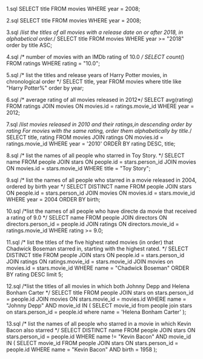 1.sql
SELECT title
FROM movies
WHERE year = 2008;

2.sql
SELECT title
FROM movies
WHERE year = 2008;

3.sql
/*list the titles of all movies with a release date on or after 2018, in alphabetical order.*/
SELECT title
FROM movies
WHERE year >= "2018"
    order by title ASC;
    
4.sql
/* number of movies with an IMDb rating of 10.0 */
SELECT count(*)
FROM ratings
WHERE rating = "10.0";

5.sql
/* list the titles and release years of  Harry Potter movies, in chronological order */
SELECT title, year
FROM movies
where title
like "Harry Potter%"
order by year;

6.sql
/* average rating of all movies released in 2012*/
SELECT avg(rating)
FROM ratings JOIN movies ON movies.id = ratings.movie_id
WHERE year = 2012;

7.sql
/*list movies released in 2010 and their ratings,in descending order by rating For movies with the same rating,
order them alphabetically by title.*/
SELECT title, rating
FROM movies JOIN ratings ON movies.id = ratings.movie_id
WHERE year = '2010'
ORDER BY rating
DESC, title;

8.sql
/* list the names of all people who starred in Toy Story. */
SELECT name
FROM people JOIN stars ON people.id = stars.person_id
JOIN movies ON movies.id = stars.movie_id
WHERE title = "Toy Story";

9.sql
/* list the names of all people who starred in a movie released in 2004, ordered by birth year */
SELECT DISTINCT name
FROM people JOIN stars ON people.id = stars.person_id
JOIN movies ON movies.id = stars.movie_id
WHERE year = 2004
ORDER BY birth;

10.sql
/*list the names of all people who have directe da movie that received a rating of 9.0  */
SELECT name
FROM people
JOIN directors ON directors.person_id = people.id
JOIN ratings ON directors.movie_id = ratings.movie_id
WHERE rating >= 9.0;

11.sql
/* list the titles of the five highest rated movies (in order) that Chadwick Boseman starred in, starting with the highest rated.  */
SELECT DISTINCT title
FROM people JOIN stars ON people.id = stars.person_id
JOIN ratings ON ratings.movie_id = stars.movie_id
JOIN movies on movies.id = stars.movie_id
WHERE name = "Chadwick Boseman"
ORDER BY rating DESC
limit 5;

12.sql
/*list the titles of all movies in which both Johnny Depp and Helena Bonham Carter   */
SELECT title
FROM people JOIN stars on stars.person_id = people.id
JOIN movies ON stars.movie_id = movies.id
WHERE name = "Johnny Depp"
AND movie_id IN (
        SELECT movie_id
        from people join stars on stars.person_id = people.id
        where name = 'Helena Bonham Carter'
);

13.sql
/*  list the names of all people who starred in a movie in which Kevin Bacon also starred */
SELECT DISTINCT name
FROM people JOIN stars ON stars.person_id = people.id
WHERE name != "Kevin Bacon"
AND movie_id IN (
    SELECT movie_id
    FROM people JOIN stars ON stars.person_id = people.id
    WHERE name = "Kevin Bacon" AND birth = 1958
);






